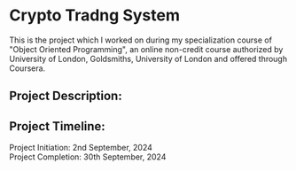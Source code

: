 # Crypto Tradng System
This is the project which I worked on during my specialization course of "Object Oriented Programming", an online non-credit course authorized by University of London, Goldsmiths, University
of London and offered through Coursera.

## Project Description:

## Project Timeline:
Project Initiation: 2nd September, 2024
<br>Project Completion: 30th September, 2024
